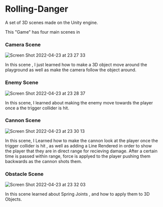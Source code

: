 # Rolling-Danger
A set of 3D scenes made on the Unity engine.


This "Game" has four main scenes in

### Camera Scene

![Screen Shot 2022-04-23 at 23 27 33](https://user-images.githubusercontent.com/62159014/164945004-dfb72f40-fe4a-421d-baf0-a0737932119a.png)


In this scene , I just learned how to make a 3D object move around the playground as well as make the camera follow the object around.

### Enemy Scene

![Screen Shot 2022-04-23 at 23 28 37](https://user-images.githubusercontent.com/62159014/164945032-9f42f16d-81b5-47f6-8fd3-0967e508b1d2.png)


In this scene, I learned about making the enemy move towards the player once a the trigger collider is hit.


### Cannon Scene

![Screen Shot 2022-04-23 at 23 30 13](https://user-images.githubusercontent.com/62159014/164945085-67ebad9c-5712-423e-916f-9fb9fe59dcb4.png)


In this scene, I Learned how to make the cannon look at the player once the trigger collider is hit , as well as adding a Line Rendered in order to show the player that they are in direct range for recieving damage. After a certain time is passed within range, force is applyed to the player pushing them backwards as the cannon shots them.


### Obstacle Scene

![Screen Shot 2022-04-23 at 23 32 03](https://user-images.githubusercontent.com/62159014/164945134-fc352967-4f5e-4c99-a5fb-3f327d73da38.png)

In this scene learned about Spring Joints , and how to apply them to 3D Objects.

